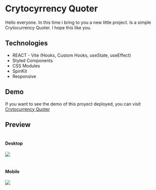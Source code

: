 # Crytocyrrency Quoter
Hello everyone. In this time i bring to you a new little project. Is a simple Crytocurrency Quoter. I hope this like you.

## Technologies
- REACT - Vite (Hooks, Custom Hooks, useState, useEffect)
- Styled Components
- CSS Modules
- SpinKit
- Responsive


## Demo
If you want to see the demo of this proyect deployed, you can visit [Crytocurrency Quoter](https://idev-cryto-react-vite.netlify.app/)

## Preview
#
#### Desktop
![](https://i.ibb.co/5jkgpH5/Captura-de-Pantalla-2022-10-16-a-la-s-3-39-23-p-m.png)
#
#### Mobile
![](https://i.ibb.co/QCBpq3H/Captura-de-Pantalla-2022-10-16-a-la-s-3-39-50-p-m.png)
